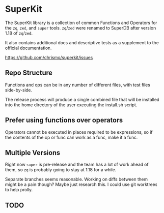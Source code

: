 # SuperKit

The SuperKit library is a collection of common Functions and Operators for the
`zq`, `zed`, and `super` tools. `zq`/`zed` were renamed to SuperDB after version
1.18 of `zq`/`zed`.
                            
It also contains additional docs and descriptive tests as a supplement to the
official documentation.

https://github.com/chrismo/superkit/issues
   
## Repo Structure

Functions and ops can be in any number of different files, with test files
side-by-side.

The release process will produce a single combined file that will be installed
into the home directory of the user executing the install.sh script.
              
## Prefer using functions over operators

Operators cannot be executed in places required to be expressions, so if the
contents of the op or func can work as a func, make it a func.

## Multiple Versions

Right now `super` is pre-release and the team has a lot of work ahead of them,
so `zq` is probably going to stay at 1.18 for a while. 

Separate branches seems reasonable. Working on diffs between them might be a
pain though? Maybe just research this. I could use git worktrees to help prolly.
             
## TODO

[//]: # (TODO: _ALWAYS_ a k prefix? In case of future name collisions?) 
[//]: # (TODO: Then always a k prefix on the spq files as well?)
[//]: # (TODO: docs for each func/op in superkit - how to write, how to read?)
[//]: # (TODO: docs in the doc folder - how to distribute, how to read?)

